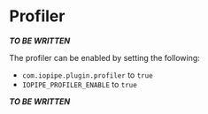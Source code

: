 # Profiler

***TO BE WRITTEN***

The profiler can be enabled by setting the following:

 * `com.iopipe.plugin.profiler` to `true`
 * `IOPIPE_PROFILER_ENABLE` to `true`

***TO BE WRITTEN***


